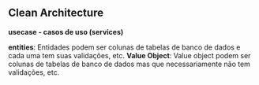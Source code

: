 ## Clean Architecture

**usecase - casos de uso (services)**

**entities**: Entidades podem ser colunas de tabelas de banco de dados e cada uma tem suas validações, etc.
**Value Object**: Value object podem ser colunas de tabelas de banco de dados mas que necessariamente não tem validações, etc.

